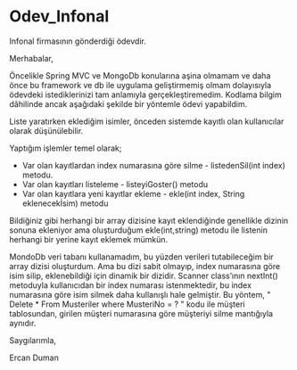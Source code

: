 # Odev_Infonal
Infonal firmasının gönderdiği ödevdir.

Merhabalar,

Öncelikle Spring MVC ve MongoDb konularına aşina olmamam ve daha önce bu framework ve db ile uygulama geliştirmemiş olmam dolayısıyla
ödevdeki istediklerinizi tam anlamıyla gerçekleştiremedim. Kodlama bilgim dâhilinde ancak aşağıdaki şekilde bir yöntemle ödevi yapabildim.

Liste yaratırken eklediğim isimler, önceden sistemde kayıtlı olan kullanıcılar olarak düşünülebilir. 

Yaptığım işlemler temel olarak;
- Var olan kayıtlardan index numarasına göre silme 	- listedenSil(int index) metodu. 
- Var olan kayıtları listeleme 				- listeyiGoster() metodu
- Var olan kayıtlara yeni kayıtlar ekleme 	        - ekle(int index, String eklenecekİsim) metodu

Bildiğiniz gibi herhangi bir array dizisine kayıt eklendiğinde genellikle dizinin sonuna ekleniyor ama oluşturduğum ekle(int,string) metodu ile
listenin herhangi bir yerine kayıt eklemek mümkün.

MondoDb veri tabanı kullanamadım, bu yüzden verileri tutabileceğim bir array dizisi oluşturdum. Ama bu dizi sabit olmayıp, index numarasına göre isim silip,
eklenebildiği için dinamik bir dizidir. Scanner class’ının nextInt() metoduyla kullanıcıdan bir index numarası istenmektedir,
bu index numarasına göre isim silmek daha kullanışlı hale gelmiştir. 
Bu yöntem, " Delete * From Musteriler where MusteriNo = ? " kodu ile müşteri tablosundan, girilen müşteri numarasına göre müşteriyi silme mantığıyla aynıdır.

Saygılarımla,

Ercan Duman
